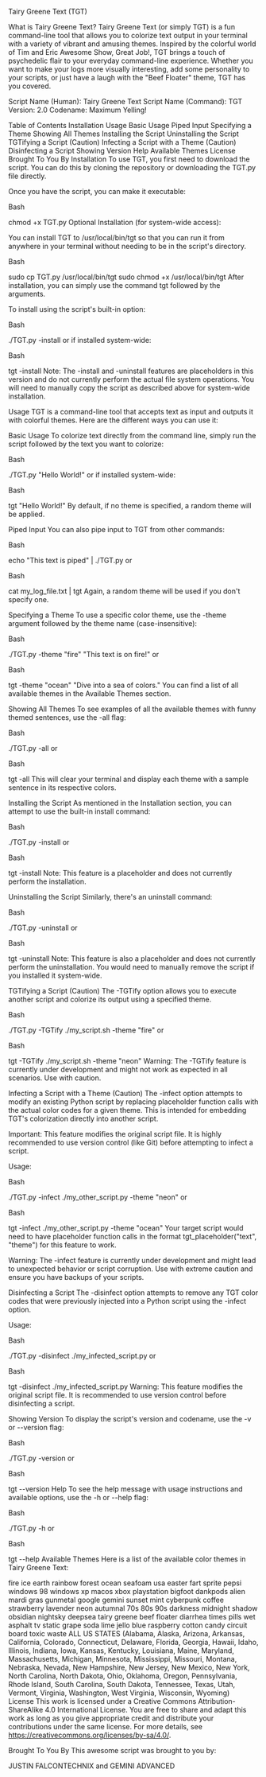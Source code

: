 Tairy Greene Text (TGT)


What is Tairy Greene Text?
Tairy Greene Text (or simply TGT) is a fun command-line tool that allows you to colorize text output in your terminal with a variety of vibrant and amusing themes. Inspired by the colorful world of Tim and Eric Awesome Show, Great Job!, TGT brings a touch of psychedelic flair to your everyday command-line experience. Whether you want to make your logs more visually interesting, add some personality to your scripts, or just have a laugh with the "Beef Floater" theme, TGT has you covered.

Script Name (Human): Tairy Greene Text
Script Name (Command): TGT
Version: 2.0
Codename: Maximum Yelling!

Table of Contents
Installation
Usage
Basic Usage
Piped Input
Specifying a Theme
Showing All Themes
Installing the Script
Uninstalling the Script
TGTifying a Script (Caution)
Infecting a Script with a Theme (Caution)
Disinfecting a Script
Showing Version
Help
Available Themes
License
Brought To You By
Installation
To use TGT, you first need to download the script. You can do this by cloning the repository or downloading the TGT.py file directly.

Once you have the script, you can make it executable:

Bash

chmod +x TGT.py
Optional Installation (for system-wide access):

You can install TGT to /usr/local/bin/tgt so that you can run it from anywhere in your terminal without needing to be in the script's directory.

Bash

sudo cp TGT.py /usr/local/bin/tgt
sudo chmod +x /usr/local/bin/tgt
After installation, you can simply use the command tgt followed by the arguments.

To install using the script's built-in option:

Bash

./TGT.py -install
or if installed system-wide:

Bash

tgt -install
Note: The -install and -uninstall features are placeholders in this version and do not currently perform the actual file system operations. You will need to manually copy the script as described above for system-wide installation.

Usage
TGT is a command-line tool that accepts text as input and outputs it with colorful themes. Here are the different ways you can use it:

Basic Usage
To colorize text directly from the command line, simply run the script followed by the text you want to colorize:

Bash

./TGT.py "Hello World!"
or if installed system-wide:

Bash

tgt "Hello World!"
By default, if no theme is specified, a random theme will be applied.

Piped Input
You can also pipe input to TGT from other commands:

Bash

echo "This text is piped" | ./TGT.py
or

Bash

cat my_log_file.txt | tgt
Again, a random theme will be used if you don't specify one.

Specifying a Theme
To use a specific color theme, use the -theme argument followed by the theme name (case-insensitive):

Bash

./TGT.py -theme "fire" "This text is on fire!"
or

Bash

tgt -theme "ocean" "Dive into a sea of colors."
You can find a list of all available themes in the Available Themes section.

Showing All Themes
To see examples of all the available themes with funny themed sentences, use the -all flag:

Bash

./TGT.py -all
or

Bash

tgt -all
This will clear your terminal and display each theme with a sample sentence in its respective colors.

Installing the Script
As mentioned in the Installation section, you can attempt to use the built-in install command:

Bash

./TGT.py -install
or

Bash

tgt -install
Note: This feature is a placeholder and does not currently perform the installation.

Uninstalling the Script
Similarly, there's an uninstall command:

Bash

./TGT.py -uninstall
or

Bash

tgt -uninstall
Note: This feature is also a placeholder and does not currently perform the uninstallation. You would need to manually remove the script if you installed it system-wide.

TGTifying a Script (Caution)
The -TGTify option allows you to execute another script and colorize its output using a specified theme.

Bash

./TGT.py -TGTify ./my_script.sh -theme "fire"
or

Bash

tgt -TGTify ./my_script.sh -theme "neon"
Warning: The -TGTify feature is currently under development and might not work as expected in all scenarios. Use with caution.

Infecting a Script with a Theme (Caution)
The -infect option attempts to modify an existing Python script by replacing placeholder function calls with the actual color codes for a given theme. This is intended for embedding TGT's colorization directly into another script.

Important: This feature modifies the original script file. It is highly recommended to use version control (like Git) before attempting to infect a script.

Usage:

Bash

./TGT.py -infect ./my_other_script.py -theme "neon"
or

Bash

tgt -infect ./my_other_script.py -theme "ocean"
Your target script would need to have placeholder function calls in the format tgt_placeholder("text", "theme") for this feature to work.

Warning: The -infect feature is currently under development and might lead to unexpected behavior or script corruption. Use with extreme caution and ensure you have backups of your scripts.

Disinfecting a Script
The -disinfect option attempts to remove any TGT color codes that were previously injected into a Python script using the -infect option.

Usage:

Bash

./TGT.py -disinfect ./my_infected_script.py
or

Bash

tgt -disinfect ./my_infected_script.py
Warning: This feature modifies the original script file. It is recommended to use version control before disinfecting a script.

Showing Version
To display the script's version and codename, use the -v or --version flag:

Bash

./TGT.py -version
or

Bash

tgt --version
Help
To see the help message with usage instructions and available options, use the -h or --help flag:

Bash

./TGT.py -h
or

Bash

tgt --help
Available Themes
Here is a list of the available color themes in Tairy Greene Text:

fire
ice
earth
rainbow
forest
ocean
seafoam
usa
easter
fart
sprite
pepsi
windows 98
windows xp
macos
xbox
playstation
bigfoot
dankpods
alien
mardi gras
gunmetal
google
gemini
sunset
mint
cyberpunk
coffee
strawberry
lavender
neon
autumnal
70s
80s
90s
darkness
midnight
shadow
obsidian
nightsky
deepsea
tairy greene
beef floater
diarrhea times
pills
wet asphalt
tv static
grape soda
lime jello
blue raspberry
cotton candy
circuit board
toxic waste
ALL US STATES (Alabama, Alaska, Arizona, Arkansas, California, Colorado, Connecticut, Delaware, Florida, Georgia, Hawaii, Idaho, Illinois, Indiana, Iowa, Kansas, Kentucky, Louisiana, Maine, Maryland, Massachusetts, Michigan, Minnesota, Mississippi, Missouri, Montana, Nebraska, Nevada, New Hampshire, New Jersey, New Mexico, New York, North Carolina, North Dakota, Ohio, Oklahoma, Oregon, Pennsylvania, Rhode Island, South Carolina, South Dakota, Tennessee, Texas, Utah, Vermont, Virginia, Washington, West Virginia, Wisconsin, Wyoming)   
License
This work is licensed under a Creative Commons Attribution-ShareAlike 4.0 International License. You are free to share and adapt this work as long as you give appropriate credit and distribute your contributions under the same license. For more details, see https://creativecommons.org/licenses/by-sa/4.0/.   

Brought To You By
This awesome script was brought to you by:

JUSTIN FALCONTECHNIX
and
GEMINI ADVANCED
